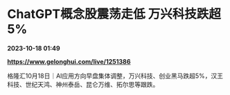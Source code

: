 # ChatGPT概念股震荡走低 万兴科技跌超5%

**2023-10-18 01:49**

**https://www.gelonghui.com/live/1251386**

格隆汇10月18日｜AI应用方向早盘集体调整，万兴科技、创业黑马跌超5%，汉王科技、世纪天鸿、神州泰岳、昆仑万维、拓尔思等跟跌。